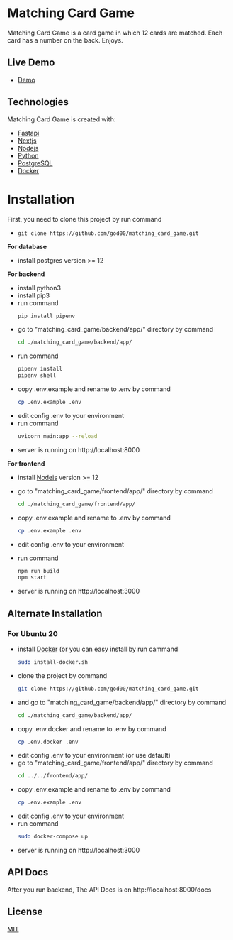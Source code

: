 
# Matching Card Game

Matching Card Game is a card game in which 12 cards are matched. Each card has a number on the back. Enjoys.

## Live Demo
* [Demo](http://54.151.242.228/)
## Technologies
Matching Card Game is created with:
* [Fastapi](https://fastapi.tiangolo.com/)
* [Nextjs](https://nextjs.org/)
* [Nodejs](https://nodejs.org/)
* [Python](https://www.python.org/)
* [PostgreSQL](https://www.postgresql.org/)
* [Docker](https://www.docker.com/)

# Installation

First, you need to clone this project by run command
- ``git clone https://github.com/god00/matching_card_game.git``

**For database**
- install postgres version >= 12

**For backend**
- install python3
- install pip3
- run command
	```bash
	pip install pipenv
	```
- go to "matching_card_game/backend/app/" directory by command
	```bash
	cd ./matching_card_game/backend/app/
	```
- run command 
	```bash
	pipenv install
	pipenv shell
	```
- copy .env.example and rename to .env by command 
	```bash
	cp .env.example .env
	```
- edit config .env to your environment
- run command 
	```bash
	uvicorn main:app --reload
	```
- server is running on http://localhost:8000

**For frontend**

- install [Nodejs](https://nodejs.org/) version >= 12

- go to "matching_card_game/frontend/app/" directory by command 
	```bash
	cd ./matching_card_game/frontend/app/
	```
- copy .env.example and rename to .env by command
	```bash
	cp .env.example .env
	```
- edit config .env to your environment
- run command 
	```bash
	npm run build
	npm start
	```

- server is running on http://localhost:3000

## Alternate Installation

### For Ubuntu 20

- install [Docker](https://www.docker.com/) (or you can easy install by run cammand 
	```bash
	sudo install-docker.sh
	```
- clone the project by command
	```bash
	git clone https://github.com/god00/matching_card_game.git
	```
- and go to "matching_card_game/backend/app/" directory by command
	```bash
	cd ./matching_card_game/backend/app/
	```
- copy .env.docker and rename to .env by command
	```bash
	cp .env.docker .env
	```
- edit config .env to your environment (or use default)
- go to "matching_card_game/frontend/app/" directory by command
	```bash
	cd ../../frontend/app/
	```
- copy .env.example and rename to .env by command
	```bash
	cp .env.example .env
	```
- edit config .env to your environment
- run command
	```bash
	sudo docker-compose up
	```
- server is running on http://localhost:3000

## API Docs
After you run backend, The API Docs is on http://localhost:8000/docs
## License

[MIT](https://choosealicense.com/licenses/mit/)